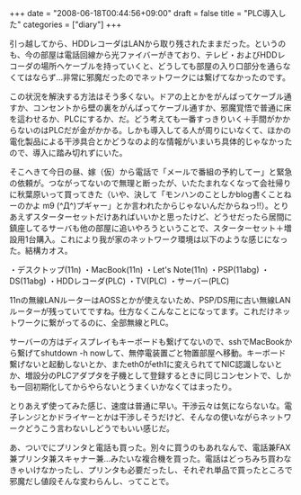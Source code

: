 +++
date = "2008-06-18T00:44:56+09:00"
draft = false
title = "PLC導入した"
categories = ["diary"]
+++

引っ越してから、HDDレコーダはLANから取り残されたままだった。というのも、今の部屋は電話回線から光ファイバーがきており、テレビ・およびHDDレコーダの場所へケーブルを持っていくと、どうしても部屋の入り口部分を通らなくてはならず…非常に邪魔だったのでネットワークには繋げてなかったのです。

この状況を解決する方法はそう多くない。ドアの上とかをがんばってケーブル通すか、コンセントから壁の裏をがんばってケーブル通すか、邪魔覚悟で普通に床を這わせるか、PLCにするか、だ。どう考えても一番すっきりいく＋手間がかからないのはPLCだが金がかかる。しかも導入してる人が周りにいなくて、ほかの電化製品による干渉具合とかどうなのよ的な情報がいまいち具体的じゃなかったので、導入に踏み切れずにいた。

そこへきて今日の昼、嫁（仮）から電話で「メールで番組の予約してー」と緊急の依頼が。つながってないので無理と断ったが、いたたまれなくなって会社帰りに秋葉原いって買ってきた（いや、決して「モンハンのことしかblog書くことねーのかよ m9 (^Д^)プギャー」とか言われたからじゃないんだからねっ!!）。とりあえずスターターセットだけあればいいかと思ったけど、どうせだったら居間に鎮座してるサーバも他の部屋に追いやろうということで、スターターセット＋増設用1台購入。これにより我が家のネットワーク環境は以下のような感じになった。結構カオス。

・デスクトップ(11n)
・MacBook(11n)
・Let's Note(11n)
・PSP(11abg)
・DS(11abg)
・HDDレコーダ(PLC)
・TV(PLC)
・サーバー(PLC)

11nの無線LANルーターはAOSSとかが使えないため、PSP/DS用に古い無線LANルーターが残っていてですね。仕方なくこんなことになってます。これだけネットワークに繋がってるのに、全部無線とPLC。

サーバーの方はディスプレイもキーボードも繋げてないので、sshでMacBookから繋げてshutdown -h nowして、無停電装置ごと物置部屋へ移動。キーボード繋げないと起動しないとか、またeth0がeth1に変えられててNIC認識しないとか、増設分のPLCアダプタを子機として登録するときに同じコンセントで、しかも一回初期化してからやらないとうまくいかなくてはまったり。

とりあえず使ってみた感じ、速度は普通に早い。干渉云々は気にならないな。電子レンジとかドライヤーとかは干渉しそうだけど、そんなの使いながらネットワークどうこう言わないしどうでもいい感じだ。

あ、ついでにプリンタと電話も買った。別々に買うのもあれなんで、電話兼FAX兼プリンタ兼スキャナー兼…みたいな複合機を買った。電話はどっちみち買わなきゃいけなかったし、プリンタも必要だったし、それぞれ単品で買ったところで邪魔だし値段そんな変わらんし、ってことで。
